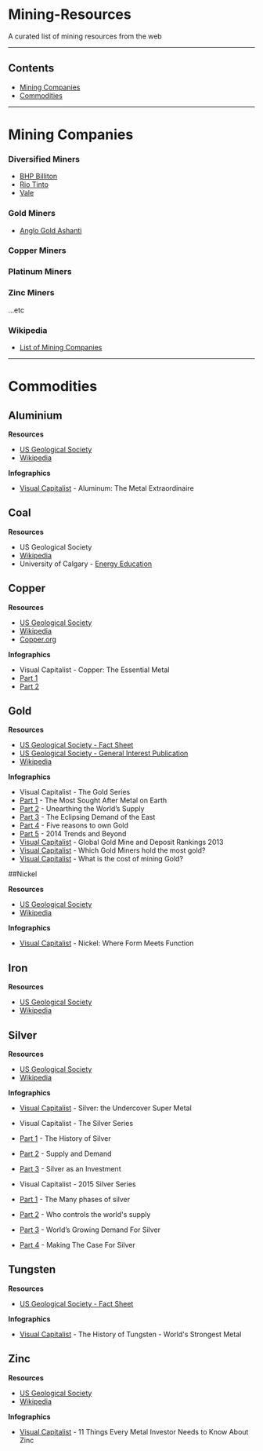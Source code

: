 Mining-Resources
================

A curated list of mining resources from the web

---

## Contents

* [Mining Companies](#mining-companies) 
* [Commodities](#commodities)

---

Mining Companies
=====

### Diversified Miners
* [BHP Billiton](http://bhpbilliton.com)
* [Rio Tinto](http://riotinto.com)
* [Vale](http://vale.com)


### Gold Miners
* [Anglo Gold Ashanti](http://anglogoldashanti.com/)

### Copper Miners

### Platinum Miners

### Zinc Miners

...etc

### Wikipedia
* [List of Mining Companies](https://en.wikipedia.org/wiki/List_of_mining_companies)

---

Commodities
=====

## Aluminium 

**Resources**

* [US Geological Society](https://minerals.usgs.gov/minerals/pubs/commodity/aluminum/mcs-2017-alumi.pdf)
* [Wikipedia](http://en.wikipedia.org/wiki/Aluminium)

**Infographics**

* [Visual Capitalist](http://www.visualcapitalist.com/aluminum-the-metal-extraordinaire/) - Aluminum: The Metal Extraordinaire

## Coal

**Resources**

* US Geological Society
* [Wikipedia](http://en.wikipedia.org/wiki/Coal)
* University of Calgary - [Energy Education](http://energyeducation.ca/encyclopedia/Coal)

## Copper

**Resources**

* [US Geological Society](http://minerals.usgs.gov/minerals/pubs/commodity/copper/mcs-2017-coppe.pdf)
* [Wikipedia](http://en.wikipedia.org/wiki/Copper)
* [Copper.org](http://www.copper.org/resources/market_data/pdfs/annual_data.pdf)

**Infographics**

* Visual Capitalist - Copper: The Essential Metal 
 * [Part 1](http://www.visualcapitalist.com/copper-the-essential-metal/)
 * [Part 2](http://www.visualcapitalist.com/copper-essential-metal-part-2/)
 

## Gold

**Resources**

* [US Geological Society - Fact Sheet](http://minerals.usgs.gov/minerals/pubs/commodity/gold/mcs-2017-gold.pdf)
* [US Geological Society - General Interest Publication](http://pubs.usgs.gov/gip/gold/gold.pdf)
* [Wikipedia](http://en.wikipedia.org/wiki/Gold)

**Infographics**

* Visual Capitalist - The Gold Series
 * [Part 1](http://www.visualcapitalist.com/gold-series-sought-metal-earth-part-1-5/) - The Most Sought After Metal on Earth 
 * [Part 2](http://www.visualcapitalist.com/gold-series-unearthing-worlds-supply-part-2-5/) - Unearthing the World’s Supply 
 * [Part 3](http://www.visualcapitalist.com/gold-series-eclipsing-demand-east-part-3-5/) - The Eclipsing Demand of the East 
 * [Part 4](http://www.visualcapitalist.com/gold-series-five-reasons-to-own-gold-part-4-5/) - Five reasons to own Gold 
 * [Part 5](http://www.visualcapitalist.com/the-gold-series-2014-trends-and-beyond-part-5-of-5/) - 2014 Trends and Beyond 
* [Visual Capitalist](http://www.visualcapitalist.com/global-gold-mine-and-deposit-rankings-2013/) - Global Gold Mine and Deposit Rankings 2013
* [Visual Capitalist](http://www.visualcapitalist.com/which-gold-miners-hold-the-most-supply/) - Which Gold Miners hold the most gold?
* [Visual Capitalist](http://www.visualcapitalist.com/what-is-the-cost-of-mining-gold/) - What is the cost of mining Gold?

##Nickel

**Resources**

* [US Geological Society](http://minerals.usgs.gov/minerals/pubs/commodity/nickel/mcs-2017-nicke.pdf)
* [Wikipedia](http://en.wikipedia.org/wiki/Nickel) 

**Infographics**

* [Visual Capitalist](http://www.visualcapitalist.com/nickel-form-meets-function/) - Nickel: Where Form Meets Function

## Iron

**Resources**

* [US Geological Society](http://minerals.usgs.gov/minerals/pubs/commodity/iron_ore/mcs-2017-feore.pdf)
* [Wikipedia](http://en.wikipedia.org/wiki/Iron_Ore)

## Silver

**Resources**

* [US Geological Society](http://minerals.usgs.gov/minerals/pubs/commodity/silver/mcs-2017-silve.pdf)
* [Wikipedia](http://en.wikipedia.org/wiki/Silver)

**Infographics**

* [Visual Capitalist](http://www.visualcapitalist.com/silver-undercover-super-metal/) - Silver: the Undercover Super Metal

* Visual Capitalist - The Silver Series

 * [Part 1](http://www.visualcapitalist.com/the-silver-series-history-silver-part-1/) - The History of Silver
 * [Part 2](http://www.visualcapitalist.com/silver-series-supply-demand-part-2/) - Supply and Demand 
 * [Part 3](http://www.visualcapitalist.com/the-silver-series-investment-part-3/) - Silver as an Investment


* Visual Capitalist - 2015 Silver Series

 * [Part 1](http://www.visualcapitalist.com/silver-series-many-phases-silver-part-1-4/) - The Many phases of silver
 * [Part 2](http://www.visualcapitalist.com/silver-series-who-controls-worlds-supply-part-2-4/) - Who controls the world's supply
 * [Part 3](http://www.visualcapitalist.com/the-silver-series-worlds-growing-demand-for-silver-part-3-of-4/) - World’s Growing Demand For Silver
 * [Part 4](http://www.visualcapitalist.com/the-silver-series-making-the-case-for-silver-part-4-of-4/) - Making The Case For Silver

## Tungsten

**Resources**

* [US Geological Society - Fact Sheet](https://minerals.usgs.gov/minerals/pubs/commodity/tungsten/mcs-2017-tungs.pdf)

**Infographics**

* [Visual Capitalist](http://www.visualcapitalist.com/history-of-tungsten-worlds-strongest-metal/) - The History of Tungsten - World's Strongest Metal
 
## Zinc 

**Resources**

* [US Geological Society](http://minerals.usgs.gov/minerals/pubs/commodity/zinc/mcs-2017-zinc.pdf)
* [Wikipedia](http://en.wikipedia.org/wiki/Zinc)

**Infographics**

* [Visual Capitalist](http://www.visualcapitalist.com/11-things-every-metal-investor-needs-know-zinc/) - 11 Things Every Metal Investor Needs to Know About Zinc
